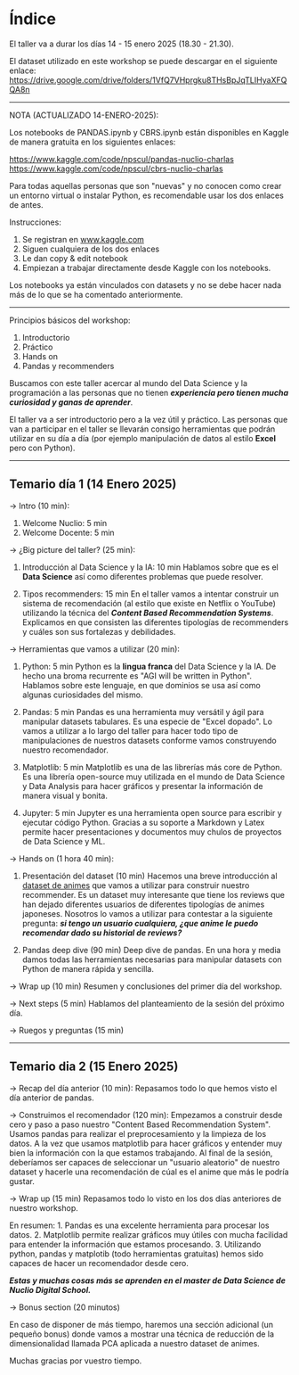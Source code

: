 # Índice

El taller va a durar los días 14 - 15 enero 2025 (18.30 - 21.30).

El dataset utilizado en este workshop se puede descargar en el siguiente enlace: https://drive.google.com/drive/folders/1VfQ7VHprgku8THsBpJqTLIHyaXFQQA8n


****************************************************************************************************************************
NOTA (ACTUALIZADO 14-ENERO-2025):

Los notebooks de PANDAS.ipynb y CBRS.ipynb están disponibles en Kaggle de manera gratuita en los siguientes enlaces:

https://www.kaggle.com/code/npscul/pandas-nuclio-charlas
https://www.kaggle.com/code/npscul/cbrs-nuclio-charlas

Para todas aquellas personas que son "nuevas" y no conocen como crear un entorno virtual o instalar Python, es recomendable usar los dos enlaces de antes.

Instrucciones:
1. Se registran en www.kaggle.com
2. Siguen cualquiera de los dos enlaces
3. Le dan copy & edit notebook
4. Empiezan a trabajar directamente desde Kaggle con los notebooks.

Los notebooks ya están vinculados con datasets y no se debe hacer nada más de lo que se ha comentado anteriormente.
***************************************************************************************************************************

Principios básicos del workshop:

1. Introductorio
1. Práctico
1. Hands on
1. Pandas y recommenders

Buscamos con este taller acercar al mundo del Data Science y la programación a las personas que no tienen ***experiencia pero tienen mucha curiosidad y ganas de aprender***.

El taller va a ser introductorio pero a la vez útil y práctico. Las personas que van a participar en el taller se llevarán consigo herramientas que podrán utilizar en su día a día (por ejemplo manipulación de datos al estilo **Excel** pero con Python).

---

## Temario día 1 (14 Enero 2025)

-> Intro (10 min):

1. Welcome Nuclio: 5 min
1. Welcome Docente: 5 min

-> ¿Big picture del taller? (25 min):

1. Introducción al Data Science y la IA: 10 min
   Hablamos sobre que es el **Data Science** así como diferentes problemas que puede resolver.

1. Tipos recommenders: 15 min
   En el taller vamos a intentar construir un sistema de recomendación (al estilo que existe en Netflix o YouTube) utilizando la técnica del ***Content Based Recommendation Systems***.
   Explicamos en que consisten las diferentes tipologías de recommenders y cuáles son sus fortalezas y debilidades.

-> Herramientas que vamos a utilizar (20 min):

1. Python: 5 min
   Python es la **lingua franca** del Data Science y la IA. De hecho una broma recurrente es "AGI will be written in Python".
   Hablamos sobre este lenguaje, en que dominios se usa así como algunas curiosidades del mismo.

1. Pandas: 5 min
   Pandas es una herramienta muy versátil y ágil para manipular datasets tabulares. Es una especie de "Excel dopado". Lo vamos a utilizar a lo largo del taller para hacer todo tipo de manipulaciones
   de nuestros datasets conforme vamos construyendo nuestro recomendador.

1. Matplotlib: 5 min
   Matplotlib es una de las librerías más core de Python. Es una librería open-source muy utilizada en el mundo de Data Science y Data Analysis para hacer gráficos y presentar la información de manera visual y bonita.

1. Jupyter: 5 min
   Jupyter es una herramienta open source para escribir y ejecutar código Python. Gracias a su soporte a Markdown y Latex permite hacer presentaciones y documentos muy chulos de proyectos de Data Science y ML.

-> Hands on (1 hora 40 min):

1. Presentación del dataset (10 min)
   Hacemos una breve introducción al [dataset de animes](https://www.kaggle.com/datasets/CooperUnion/anime-recommendations-database/data) que vamos a utilizar para construir nuestro recommender. Es un dataset muy interesante que tiene los reviews que han dejado diferentes usuarios de diferentes tipologías de animes japoneses. Nosotros lo vamos a utilizar para contestar a la siguiente pregunta: ***si tengo un usuario cualquiera, ¿que anime le puedo recomendar dado su historial de reviews?***

1. Pandas deep dive (90 min)
   Deep dive de pandas. En una hora y media damos todas las herramientas necesarias para manipular datasets con Python de manera rápida y sencilla.

-> Wrap up (10 min)
   Resumen y conclusiones del primer día del workshop.

-> Next steps (5 min)
   Hablamos del planteamiento de la sesión del próximo día.

-> Ruegos y preguntas (15 min)

---

## Temario dia 2 (15 Enero 2025)

-> Recap del día anterior (10 min):
   Repasamos todo lo que hemos visto el día anterior de pandas.

-> Construimos el recomendador (120 min):
   Empezamos a construir desde cero y paso a paso nuestro "Content Based Recommendation System".
   Usamos pandas para realizar el preprocesamiento y la limpieza de los datos.
   A la vez que usamos matplotlib para hacer gráficos y entender muy bien la información con la que estamos trabajando.
   Al final de la sesión, deberíamos ser capaces de seleccionar un "usuario aleatorio" de nuestro dataset y hacerle una recomendación de cúal es el anime que más le podría gustar.

-> Wrap up (15 min)
   Repasamos todo lo visto en los dos días anteriores de nuestro workshop.

   En resumen:
       1. Pandas es una excelente herramienta para procesar los datos.
       2. Matplotlib permite realizar gráficos muy útiles con mucha facilidad para entender la información que estamos procesando.
       3. Utilizando python, pandas y matplotib (todo herramientas gratuitas) hemos sido capaces de hacer un recomendador desde cero.

   ***Estas y muchas cosas más se aprenden en el master de Data Science de Nuclio Digital School.***

-> Bonus section (20 minutos)

   En caso de disponer de más tiempo, haremos una sección adicional (un pequeño bonus) donde vamos a mostrar una técnica de reducción de la dimensionalidad llamada PCA aplicada a nuestro dataset de animes.

Muchas gracias por vuestro tiempo.
